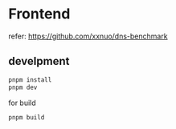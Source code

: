 # Frontend

refer: https://github.com/xxnuo/dns-benchmark

## develpment

```bash
pnpm install
pnpm dev
```

for build

```bash
pnpm build
```
